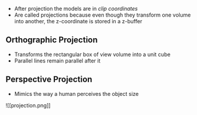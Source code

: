- After projection the models are in _clip coordinates_
- Are called projections because even though they transform one volume into another, the z-coordinate is stored in a z-buffer

## Orthographic Projection
- Transforms the rectangular box of view volume into a unit cube
- Parallel lines remain parallel after it
## Perspective Projection
- Mimics the way a human perceives the object size

![[projection.png]]